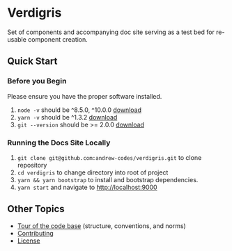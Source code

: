 # Verdigris

Set of components and accompanying doc site serving as a test bed for re-usable component creation.

## Quick Start

### Before you Begin

Please ensure you have the proper software installed.

1.  `node -v` should be ^8.5.0, ^10.0.0 [download](https://nodejs.org/en/)
2.  `yarn -v` should be ^1.3.2 [download](https://yarnpkg.com/lang/en/docs/install/)
3.  `git --version` should be >= 2.0.0 [download](https://git-scm.com/downloads)

### Running the Docs Site Locally

1.  `git clone git@github.com:andrew-codes/verdigris.git` to clone repository
2.  `cd verdigris` to change directory into root of project
3.  `yarn && yarn bootstrap` to install and bootstrap dependencies.
4.  `yarn start` and navigate to [http://localhost:9000](http://localhost:9000)

## Other Topics

- [Tour of the code base](https://verdigris.andrew.codes/guides/tour-code-base) (structure, conventions, and norms)
- [Contributing](https://verdigris.andrew.codes/guides/contributing)
- [License](./LICENSE)
